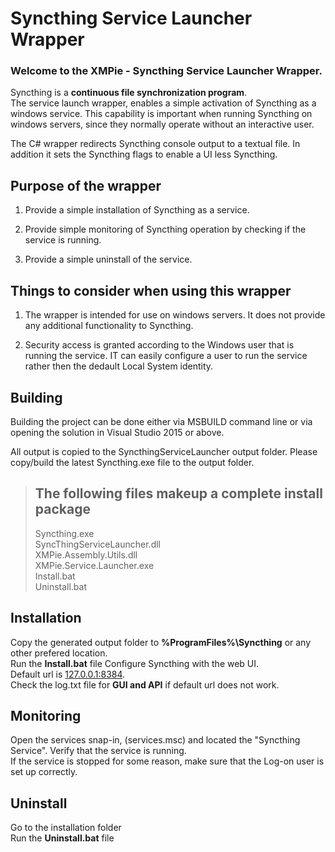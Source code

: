 # Syncthing Service Launcher Wrapper

### Welcome to the XMPie - Syncthing Service Launcher Wrapper.

Syncthing is a **continuous file synchronization program**.  
The service launch wrapper, enables a simple activation of Syncthing as a windows service. This capability is important when running Syncthing on windows servers, since they normally operate without an interactive user.

The C# wrapper redirects Syncthing console output to a textual file. 
In addition it sets the Syncthing flags to enable a UI less Syncthing.

## Purpose of the wrapper

1. Provide a simple installation of Syncthing as a service.

2. Provide simple monitoring of Syncthing operation by checking if the service is running.

3. Provide a simple uninstall of the service.

## Things to consider when using this wrapper

1. The wrapper is intended for use on windows servers. It does not provide any additional functionality to Syncthing.

2. Security access is granted according to the Windows user that is running the service. 
   IT can easily configure a user to run the service rather then the dedault Local System identity.

## Building

Building the project can be done either via MSBUILD command line or via opening the solution in Visual Studio 2015 or above.

All output is copied to the SyncthingServiceLauncher output folder. 
Please copy/build the latest Syncthing.exe file to the output folder.

> ## The following files makeup a complete install package
> Syncthing.exe  
> SyncThingServiceLauncher.dll  
> XMPie.Assembly.Utils.dll  
> XMPie.Service.Launcher.exe  
> Install.bat  
> Uninstall.bat  

## Installation

Copy the generated output folder to **%ProgramFiles%\Syncthing** or any other prefered location.  
Run the **Install.bat** file
Configure Syncthing with the web UI.  
Default url is [127.0.0.1:8384](http://127.0.0.1:8384/).  
Check the log.txt file for **GUI and API** if default url does not work.

## Monitoring

Open the services snap-in, (services.msc) and located the "Syncthing Service".
Verify that the service is running.  
If the service is stopped for some reason, make sure that the Log-on user is set up correctly.

## Uninstall

Go to the installation folder  
Run the **Uninstall.bat** file